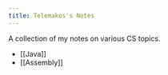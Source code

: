 ```yaml
---
title: Telemakos's Notes
---
```

A collection of my notes on various CS topics.

- [[Java]]
- [[Assembly]]

